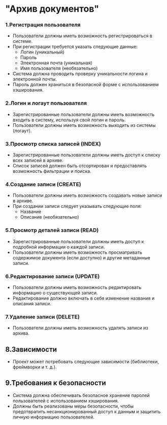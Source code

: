 # "Архив документов"

### 1.Регистрация пользователя

- Пользователи должны иметь возможность регистрироваться в системе.
- При регистрации требуется указать следующие данные:
  - Логин (уникальный)
  - Пароль
  - Электронная почта (уникальная)
  - Имя пользователя (необязательно)
- Система должна проводить проверку уникальности логина и электронной почты.
- Пароль должен храниться в безопасной форме с использованием хэширования.

### 2.Логин и логаут пользователя

- Зарегистрированные пользователи должны иметь возможность входить в систему, используя свой логин и пароль.
- Пользователи должны иметь возможность выходить из системы (логаут).

### 3.Просмотр списка записей (INDEX)

- Зарегистрированные пользователи должны иметь доступ к списку всех записей в архиве.
- Список записей должен быть отсортирован и предоставлять возможность фильтрации и поиска.

### 4.Создание записи (CREATE)

- Пользователи должны иметь возможность создавать новые записи в архиве.
- При создании записи следует указывать следующие поля:
  - Название
  - Описание (необязательно)

### 5.Просмотр деталей записи (READ)

- Зарегистрированные пользователи должны иметь доступ к подробной информации о каждой записи.
- Пользователи должны иметь возможность просматривать содержимое документа (если доступно) и другие метаданные записи.

### 6.Редактирование записи (UPDATE)

- Пользователи должны иметь возможность редактировать информацию о существующей записи.
- Редактирование должно включать в себя изменение названия и описания записи.

### 7.Удаление записи (DELETE)

- Пользователи должны иметь возможность удалять записи из архива.

## 8.Зависимости

- Проект может потребовать следующие зависимости (библиотеки, фреймворки и т. д.).

## 9.Требования к безопасности

- Система должна обеспечивать безопасное хранение паролей пользователей с использованием хэширования.
- Должны быть реализованы меры безопасности, чтобы предотвратить несанкционированный доступ к данным и защитить личную информацию пользователей.

